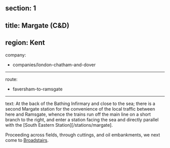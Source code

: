 section: 1
----
title: Margate (C&D)
----
region: Kent
----
company:
- companies/london-chatham-and-dover
----
route:
- faversham-to-ramsgate
----
text: At the back of the Bathing Infirmary and close to the sea; there is a second Margate station for the convenience of the local traffic between here and Ramsgate, whence the trains run off the main line on a short branch to the right, and enter a station facing the sea and directly parallel with the [South Eastern Station][/stations/margate].

Proceeding across fields, through cuttings, and oil embankments, we next come to [Broadstairs](/stations/broadstairs).

